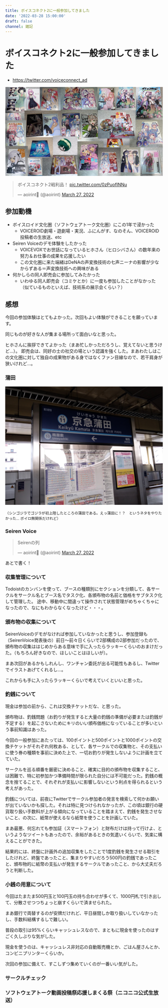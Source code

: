 ```yaml
---
title: ボイスコネクト2に一般参加してきました
date: '2022-03-28 15:00:00'
draft: false
channel: 雑記
---
```

# ボイスコネクト2に一般参加してきました

- <https://twitter.com/voiceconnect_ad>

![ボイスコネクト2 戦利品](images/voiceconnect2_collected.jpg)

<blockquote class="twitter-tweet"><p lang="ja" dir="ltr">ボイスコネクト2戦利品！ <a href="https://t.co/0zPuofINNu">pic.twitter.com/0zPuofINNu</a></p>&mdash; aoirint🎐 (@aoirint) <a href="?ref_src=twsrc%5Etfw">March 27, 2022</a></blockquote>

## 参加動機

- ボイスロイド文化圏（ソフトウェアトーク文化圏）にこの1年で浸かった
    - VOICEROID劇場・遊劇場・実況、ふにんがす、なのそん、VOICEROID投稿者の生放送、etc
- Seiren Voiceのデモ体験をしたかった
    - VOICEVOXでお世話になっているヒホさん（ヒロシバさん）の数年来の努力＆お仕事の成果を応援したい
    - この文化圏に来た端緒はDeNAの声変換技術の七声ニーナの影響が少なからずある＝声変換技術への興味がある
- 何かしらの同人即売会に参加してみたかった
    - いわゆる同人即売会（コミケとか）に一度も参加したことがなかった（似ているものといえば、技術系の展示会くらい？）

## 感想

今回の参加体験はとてもよかった。次回もよい体験ができることを願っています。

同じものが好きな人が集まる場所って面白いなと思った。

ヒホさんに挨拶できてよかった（まあ忙しかっただろうし、覚えてないと思うけど…）。
即売会は、同好の士の社交の場という認識を強くした。まあわたしはこの文化圏に対して独自の成果物がある身ではなくファン目線なので、若干肩身が狭いけれど...。

### 蒲田
![](./images/keikyu_kamata.jpg)

<small>（シンゴジラでゴジラが初上陸したところの蒲田である。えっ蒲田に！？　というネタをやりたかった… ボイロ無関係だけれど）</small>

### Seiren Voice

<blockquote class="twitter-tweet"><p lang="ja" dir="ltr">Seirenの列</p>&mdash; aoirint🎐 (@aoirint) <a href="https://twitter.com/aoirint/status/1507956284783751169?ref_src=twsrc%5Etfw">March 27, 2022</a></blockquote>

あとで書く！

### 収集管理について

Todoistのカンバンを使って、ブースの種類別にセクションを分類して、各サークルをサークル名とブース名でタスク化、各頒布物の名前と価格をサブタスク化して管理した。
途中、移動中に間違って操作されて状態管理がめちゃくちゃになったので、なにもわからなくなったけど・・・。

### 頒布物の収集について

SeirenVoiceのデモがなければ参加していなかったと思うし、参加登録も（SeirenVoice発表後の）前日～前々日くらいで2部構成の2部参加だったので、頒布物の収集ははじめからある意味で手に入ったらラッキーくらいのおまけだった。（もちろん好きなので、ほしいことはほしいが）。

まあ次回があるかもしれんし、ワンチャン委託が出る可能性もあるし、Twitterでイラストあげてくれるし...。

これからも手に入ったらラッキーくらいで考えていくといいと思った。

### 釣銭について
現金は参加の前から、これは交換チケットだな、と思った。

頒布物は、釣銭問題（お釣りが発生すると大量の釣銭の準備が必要または釣銭が不足する）を起こさないためにキリのいい頒布価格になっていることが多いという事前知識はあった。

今回の一般参加にあたっては、100ポイントと500ポイントと1000ポイントの交換チケットがそれぞれ何枚ある、として、各サークルでの収集物と、その支払いに使う券の種類を事前に決めた上で、一切お釣りが発生しないように計画を立てていた。

サークルを巡る順番を厳密に決めること、確実に目的の頒布物を収集すること、は困難で、特に初参加かつ準備時間が限られた自分には不可能だった。釣銭の概念を捨てることで、それぞれが支払いに影響しないという利点を得られるという考えがあった。

釣銭については、前夜にTwitterでサークル参加者の発言を検索して何かお願いが出ていないかも探した。それは特に見つけられなかったが、この頃は銀行の硬貨取り扱い手数料が上がる傾向になっていることを踏まえて、釣銭を発生させないこと、の次に、紙幣が使えるなら紙幣を使うことを計画していた。

まあ最悪、何忘れても参加証（スマートフォン）と財布だけは持って行けよ、というようなツイートもあったので、余裕があるときの気遣いくらいで、気楽に構えることができた。

結果的には、終盤に計画外の追加収集をしたことで1度釣銭を発生させる取引をしたけれど、終盤であったこと、集まりやすいだろう500円の釣銭であったこと、頒布物的に紙幣の支払いが発生するサークルであったこと、から大丈夫だろうと判断した。

### 小銭の用意について

今回はたまたま500円玉と100円玉の持ち合わせが多くて、1000円札で引き出して、分散させつつちょっと崩すくらいで済ませられた。

まあ銀行で両替するのが安牌だけれど、平日昼間しか取り扱いしていなかったし、手数料結構するしで難しい。

普段の取引は95%くらいキャッシュレスなので、まともに現金を使ったのはすごく久しぶりな気がした。

現金を使うのは、キャッシュレス非対応の自動販売機とか、ごはん屋さんとか、コンビニプリンターくらいか。

次回の参加に備えて、すこしずつ集めていくのが一番いい気がした。

### サークルチェック

### ソフトウェアトーク動画投稿祭応援しまくる祭（ニコニコ公式生放送）
